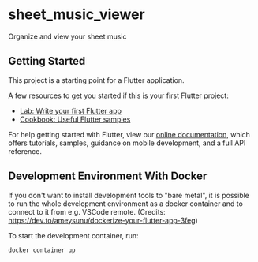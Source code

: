 # sheet_music_viewer

Organize and view your sheet music

## Getting Started

This project is a starting point for a Flutter application.

A few resources to get you started if this is your first Flutter project:

- [Lab: Write your first Flutter app](https://flutter.dev/docs/get-started/codelab)
- [Cookbook: Useful Flutter samples](https://flutter.dev/docs/cookbook)

For help getting started with Flutter, view our
[online documentation](https://flutter.dev/docs), which offers tutorials,
samples, guidance on mobile development, and a full API reference.


## Development Environment With Docker 

If you don't want to install development tools to "bare metal", it is possible to 
run the whole development environment as a docker container and to connect to it 
from e.g. VSCode remote. (Credits: https://dev.to/ameysunu/dockerize-your-flutter-app-3feg)

To start the development container, run: 

    docker container up